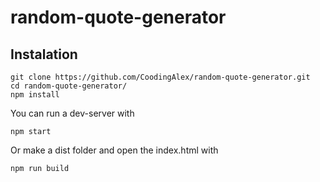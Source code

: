 # random-quote-generator

## Instalation

```
git clone https://github.com/CoodingAlex/random-quote-generator.git
cd random-quote-generator/
npm install
```

You can run a dev-server with

```
npm start
```

Or make a dist folder and open the index.html with
```
npm run build
```
